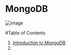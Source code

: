 # MongoDB
![image](https://github.com/user-attachments/assets/e2e99977-f662-4226-b16f-a9b09b7bcdb1)

#Table of Contents
1. [Introduction to MongoDB](#MongoDB)
2. 

